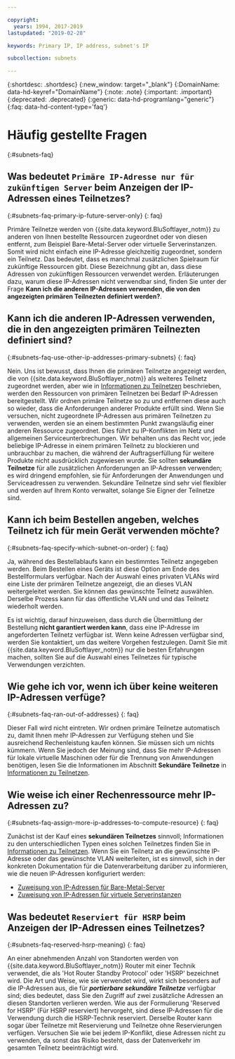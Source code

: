 ```yaml
---

copyright:
  years: 1994, 2017-2019
lastupdated: "2019-02-28"

keywords: Primary IP, IP address, subnet's IP

subcollection: subnets

---
```


{:shortdesc: .shortdesc}
{:new_window: target="_blank"}
{:DomainName: data-hd-keyref="DomainName"}
{:note: .note}
{:important: .important}
{:deprecated: .deprecated}
{:generic: data-hd-programlang="generic"}
{:faq: data-hd-content-type='faq'}

# Häufig gestellte Fragen
{:#subnets-faq}

## Was bedeutet `Primäre IP-Adresse nur für zukünftigen Server` beim Anzeigen der IP-Adressen eines Teilnetzes?
{:#subnets-faq-primary-ip-future-server-only}
{: faq}

Primäre Teilnetze werden von {{site.data.keyword.BluSoftlayer_notm}} zu anderen von Ihnen bestellte Ressourcen zugeordnet oder von diesen entfernt, zum Beispiel Bare-Metal-Server oder virtuelle Serverinstanzen. Somit wird nicht einfach eine IP-Adresse gleichzeitig zugeordnet, sondern ein Teilnetz. Das bedeutet, dass es manchmal zusätzlichen Spielraum für zukünftige Ressourcen gibt. Diese Bezeichnung gibt an, dass diese Adressen von zukünftigen Ressourcen verwendet werden. Erläuterungen dazu, warum diese IP-Adressen nicht verwendbar sind, finden Sie unter der Frage **Kann ich die anderen IP-Adressen verwenden, die von den angezeigten primären Teilnezten definiert werden?**.


## Kann ich die anderen IP-Adressen verwenden, die in den angezeigten primären Teilnezten definiert sind?
{:#subnets-faq-use-other-ip-addresses-primary-subnets}
{: faq}

Nein. Uns ist bewusst, dass Ihnen die primären Teilnetze angezeigt werden, die von {{site.data.keyword.BluSoftlayer_notm}} als weiteres Teilnetz zugeordnet werden, aber wie in [Informationen zu Teilnetzen](/docs/infrastructure/subnets?topic=subnets-about-subnets-and-ips) beschrieben, werden den Ressourcen von primären Teilnetzen bei Bedarf IP-Adressen bereitgestellt. Wir ordnen primäre Teilnetze so zu und entfernen diese auch so wieder, dass die Anforderungen anderer Produkte erfüllt sind. Wenn Sie versuchen, nicht zugeordnete IP-Adressen aus primären Teilnetzen zu verwenden, werden sie an einem bestimmten Punkt zwangsläufig einer anderen Ressource zugeordnet. Dies führt zu IP-Konflikten im Netz und allgemeinen Serviceunterbrechungen. Wir behalten uns das Recht vor, jede beliebige IP-Adresse in einem primären Teilnetz zu blockieren und unbrauchbar zu machen, die während der Auftragserfüllung für weitere Produkte nicht ausdrücklich zugewiesen wurde. Sie sollten **sekundäre Teilnetze** für alle zusätzlichen Anforderungen an IP-Adressen verwenden; es wird dringend empfohlen, sie für Anforderungen der Anwendungen und Serviceadressen zu verwenden. Sekundäre Teilnetze sind sehr viel flexibler und werden auf Ihrem Konto verwaltet, solange Sie Eigner der Teilnetze sind. 


## Kann ich beim Bestellen angeben, welches Teilnetz ich für mein Gerät verwenden möchte?
{:#subnets-faq-specify-which-subnet-on-order}
{: faq}

Ja, während des Bestellablaufs kann ein bestimmtes Teilnetz angegeben werden. Beim Bestellen eines Geräts ist diese Option am Ende des Bestellformulars verfügbar. Nach der Auswahl eines privaten VLANs wird eine Liste der primären Teilnetze angezeigt, die an dieses VLAN weitergeleitet werden. Sie können das gewünschte Teilnetz auswählen. Derselbe Prozess kann für das öffentliche VLAN und und das Teilnetz wiederholt werden.

Es ist wichtig, darauf hinzuweisen, dass durch die Übermittlung der Bestellung **nicht garantiert werden kann**, dass eine IP-Adresse im angeforderten Teilnetz verfügbar ist. Wenn keine Adressen verfügbar sind, werden Sie kontaktiert, um das weitere Vorgehen festzulegen. Damit Sie mit {{site.data.keyword.BluSoftlayer_notm}} nur die besten Erfahrungen machen, sollten Sie auf die Auswahl eines Teilnetzes für typische Verwendungen verzichten.


## Wie gehe ich vor, wenn ich über keine weiteren IP-Adressen verfüge?
{:#subnets-faq-ran-out-of-addresses}
{: faq}

Dieser Fall wird nicht eintreten. Wir ordnen primäre Teilnetze automatisch zu, damit Ihnen mehr IP-Adressen zur Verfügung stehen und Sie ausreichend Rechenleistung kaufen können. Sie müssen sich um nichts kümmern. Wenn Sie jedoch der Meinung sind, dass Sie mehr IP-Adressen für lokale virtuelle Maschinen oder für die Trennung von Anwendungen benötigen, lesen Sie die Informationen im Abschnitt **Sekundäre Teilnetze** in [Informationen zu Teilnetzen](/docs/infrastructure/subnets?topic=subnets-about-subnets-and-ips).


## Wie weise ich einer Rechenressource mehr IP-Adressen zu?
{:#subnets-faq-assign-more-ip-addresses-to-compute-resource}
{: faq}

Zunächst ist der Kauf eines **sekundären Teilnetzes** sinnvoll; Informationen zu den unterschiedlichen Typen eines solchen Teilnetzes finden Sie in [Informationen zu Teilnetzen](/docs/infrastructure/subnets?topic=subnets-about-subnets-and-ips). Wenn Sie ein Teilnetz an die gewünschte IP-Adresse oder das gewünschte VLAN weiterleiten, ist es sinnvoll, sich in der konkreten Dokumentation für die Datenverarbeitung darüber zu informieren, wie die neuen IP-Adressen konfiguriert werden:

  * [Zuweisung von IP-Adressen für Bare-Metal-Server](/docs/bare-metal?topic=bare-metal-assigning-server-ip-addresses)
  * [Zuweisung von IP-Adressen für virtuele Serverinstanzen](/docs/vsi?topic=virtual-servers-assigning-server-ip-addresses)


## Was bedeutet `Reserviert für HSRP` beim Anzeigen der IP-Adressen eines Teilnetzes?
{:#subnets-faq-reserved-hsrp-meaning}
{: faq}

An einer abnehmenden Anzahl von Standorten werden von {{site.data.keyword.BluSoftlayer_notm}} Router mit einer Technik verwendet, die als 'Hot Router Standby Protocol' oder 'HSRP' bezeichnet wird. Die Art und Weise, wie sie verwendet wird, wirkt sich besonders auf die IP-Adressen aus, die für ***portierbare sekundäre Teilnetze*** verfügbar sind; dies bedeutet, dass Sie den Zugriff auf zwei zusätzliche Adressen an diesen Standorten verlieren werden. Wie aus der Formulierung 'Reserved for HSRP' (Für HSRP reserviert) hervorgeht, sind diese IP-Adressen für die Verwendung durch die HSRP-Technik reserviert. Derselbe Router kann sogar über Teilnetze mit Reservierung und Teilnetze ohne Reservierungen verfügen. Versuchen Sie wie bei jedem IP-Konflikt, diese Adressen nicht zu verwenden, da sonst das Risiko besteht, dass der Datenverkehr im gesamten Teilnetz beeinträchtigt wird.


